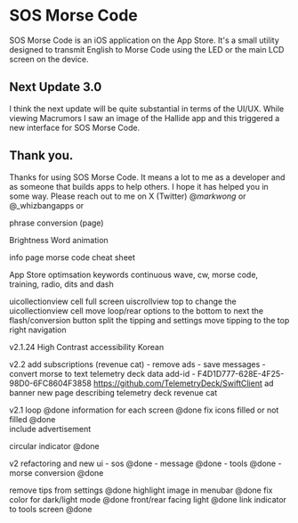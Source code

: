 # SOS Morse Code

SOS Morse Code is an iOS application on the App Store. It's a small utility designed to transmit English to Morse Code using the LED or the main LCD screen on the device.


## Next Update 3.0
I think the next update will be quite substantial in terms of the UI/UX. While viewing Macrumors I saw an image of the Hallide app and this triggered a new interface for SOS Morse Code.

## Thank you.
Thanks for using SOS Morse Code. It means a lot to me as a developer and as someone that builds apps to help others. I hope it has helped you in some way. Please reach out to me on X (Twitter) @_markwong_ or @_whizbangapps or 


phrase conversion (page)

Brightness
Word animation

info page
morse code cheat sheet


App Store optimsation keywords
continuous wave, cw, morse code, training, radio, dits and dash

uicollectionview
    cell full screen
uiscrollview top to change the uicollectionview cell
move loop/rear options to the bottom to next the flash/conversion button
split the tipping and settings
move tipping to the top right navigation

v2.1.24
High Contrast accessibility
Korean

v2.2
add subscriptions  (revenue cat)
    - remove ads
    - save messages
    - convert morse to text
telemetry deck data
    add-id - F4D1D777-628E-4F25-98D0-6FC8604F3858
    https://github.com/TelemetryDeck/SwiftClient
ad banner
new page describing telemetry deck
revenue cat

v2.1
loop @done
information for each screen @done
fix icons filled or not filled @done  
include advertisement 
 
circular indicator @done

v2
refactoring and new ui
    - sos @done
    - message @done
    - tools @done
    - morse conversion @done

remove tips from settings @done
highlight image in menubar @done
fix color for dark/light mode @done
front/rear facing light @done
link indicator to tools screen @done

